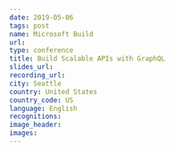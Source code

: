 ```yaml
---
date: 2019-05-06
tags: post
name: Microsoft Build
url: 
type: conference
title: Build Scalable APIs with GraphQL
slides_url:
recording_url: 
city: Seattle
country: United States
country_code: US
language: English
recognitions:
image_header:
images:
---
```

